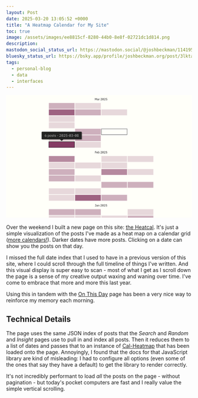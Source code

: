 ```yaml
---
layout: Post
date: 2025-03-20 13:05:52 +0000
title: "A Heatmap Calendar for My Site"
toc: true
image: /assets/images/ee8815cf-8280-44b0-8e8f-02721dc1d814.png
description: 
mastodon_social_status_url: https://mastodon.social/@joshbeckman/114195966414844441
bluesky_status_url: https://bsky.app/profile/joshbeckman.org/post/3lktadf6stj26
tags:
  - personal-blog
  - data
  - interfaces
---
```



<img width="634" alt="Heatmap calendar" src="/assets/images/ee8815cf-8280-44b0-8e8f-02721dc1d814.png" />

Over the weekend I built a new page on this site: [the Heatcal](/heatcal). It's just a simple visualization of the posts I've made as a heat map on a calendar grid ([more calendars!](https://www.joshbeckman.org/blog/everywhere-a-calendar)). Darker dates have more posts. Clicking on a date can show you the posts on that day.

I missed the full date index that I used to have in a previous version of this site, where I could scroll through the full timeline of things I've written. And this visual display is super easy to scan - most of what I get as I scroll down the page is a sense of my creative output waxing and waning over time. I've come to embrace that more and more this last year.

Using this in tandem with the [On This Day](/on-this-day) page has been a very nice way to reinforce my memory each morning.

## Technical Details

The page uses the same JSON index of posts that the *Search* and *Random* and *Insight* pages use to pull in and index all posts. Then it reduces them to a list of dates and passes that to an instance of [Cal-Heatmap](https://cal-heatmap.com/) that has been loaded onto the page. Annoyingly, I found that the docs for that JavaScript library are kind of misleading: I had to configure all options (even some of the ones that say they have a default) to get the library to render correctly.

It's not incredibly performant to load *all* the posts on the page - without pagination - but today's pocket computers are fast and I really value the simple vertical scrolling.
